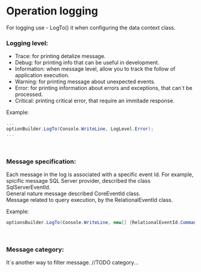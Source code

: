 ﻿# Operation logging

For logging use - LogTo() it when configuring the data context class.

### Logging level:

  * Trace: for printing detalize message.
  * Debug: for printing info that can be useful in development.
  * Information: when message level, allow you to track the follow of application execution.
  * Warning: for printing message about unexpected events.
  * Error: for printing information about errors and exceptions, that can`t be processed.
  * Critical: printing critical error, that require an  immitade response.

Example:
```c#
...
optionBuilder.LogTo(Console.WriteLine, LogLevel.Error);
...
```
<br>

### Message specification:

Each message in the log is associated with a specific event Id.
For example, spicific message SQL Server provider, described the class SqlServerEventId.<br>
General nature message described CoreEventId class.<br>
Message related to query execution, by the RelationalEventId class.<br>

Example:
```c#
optionsBuilder.LogTo(Console.WriteLine, new[] {RelationalEventId.CommandExecuted});
```
<br>

### Message category:
It`s another way to filter message.
//TODO category...